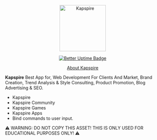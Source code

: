 <div align="center">
	<img src=https://i.imgur.com/92OHQfJ.png" alt="Kapspire" height="150" />
									     
[![Better Uptime Badge](https://betteruptime.com/status-badges/v1/monitor/dc7z.svg)](https://betteruptime.com/?utm_source=status_badge)
									 
<p><a href="https://www.kapspire.com">About Kapspire</a></p>
</div>

**Kapspire** Best App for, Web Development For Clients And Market, Brand Creation, Trend Analysis & Style Consulting, Product Promotion, Blog Advertising & SEO.

- Kapspire
- Kapspire Community
- Kapspire Games
- Kapspire Apps
- Bind commands to user input.

⚠ WARNING: DO NOT COPY THIS ASSET! THIS IS ONLY USED FOR EDUCATIONAL PURPOSES ONLY! ⚠					     
					     
</p>
